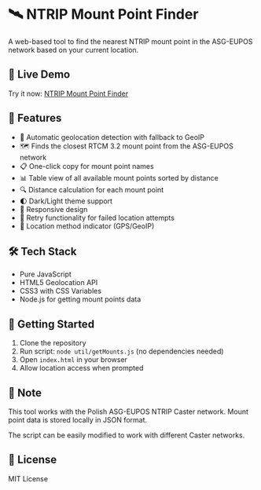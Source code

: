 # 🛰️ NTRIP Mount Point Finder

A web-based tool to find the nearest NTRIP mount point in the ASG-EUPOS network based on your current location.

## 🔗 Live Demo

Try it now: [NTRIP Mount Point Finder](https://danielmroczek.github.io/ntrip-nearest/)

## 🎯 Features

- 📍 Automatic geolocation detection with fallback to GeoIP
- 🗺️ Finds the closest RTCM 3.2 mount point from the ASG-EUPOS network
- 📋 One-click copy for mount point names
- 📊 Table view of all available mount points sorted by distance
- 🔍 Distance calculation for each mount point
- 🌓 Dark/Light theme support
- 📱 Responsive design
- 🔄 Retry functionality for failed location attempts
- 📍 Location method indicator (GPS/GeoIP)

## 🛠️ Tech Stack

- Pure JavaScript
- HTML5 Geolocation API
- CSS3 with CSS Variables
- Node.js for getting mount points data

## 🚀 Getting Started

1. Clone the repository
2. Run script: `node util/getMounts.js` (no dependencies needed)
3. Open `index.html` in your browser
4. Allow location access when prompted

## 📝 Note

This tool works with the Polish ASG-EUPOS NTRIP Caster network. Mount point data is stored locally in JSON format.

The script can be easily modified to work with different Caster networks.

## 📄 License

MIT License
